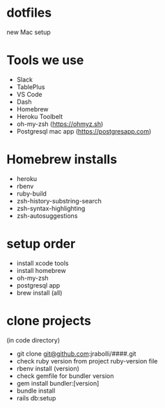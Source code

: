 # dotfiles
new Mac setup

# Tools we use
- Slack
- TablePlus
- VS Code
- Dash
- Homebrew
- Heroku Toolbelt
- oh-my-zsh (https://ohmyz.sh)
- Postgresql mac app (https://postgresapp.com)

# Homebrew installs
- heroku
- rbenv
- ruby-build
- zsh-history-substring-search
- zsh-syntax-highlighting
- zsh-autosuggestions

# setup order
- install xcode tools
- install homebrew
- oh-my-zsh
- postgresql app
- brew install (all)

# clone projects
(in code directory)
- git clone git@github.com:jrabolli/####.git
- check ruby version from project ruby-version file
- rbenv install (version)
- check gemfile for bundler version
- gem install bundler:[version]
- bundle install
- rails db:setup
